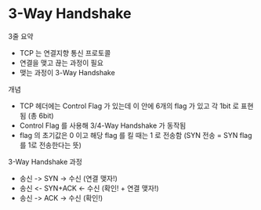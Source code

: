 # 3-Way Handshake

3줄 요약
- TCP 는 연결지향 통신 프로토콜
- 연결을 맺고 끊는 과정이 필요
- 맺는 과정이 3-Way Handshake

개념
- TCP 헤더에는 Control Flag 가 있는데 이 안에 6개의 flag 가 있고 각 1bit 로 표현됨 (총 6bit)
- Control Flag 를 사용해 3/4-Way Handshake 가 동작됨
- flag 의 초기값은 0 이고 해당 flag 를 킬 때는 1 로 전송함 (SYN 전송 = SYN flag 를 1로 전송한다는 뜻)

3-Way Handshake 과정
- 송신 -> SYN -> 수신 (연결 맺자!)
- 송신 <- SYN+ACK <- 수신 (확인! + 연결 맺자!)
- 송신 -> ACK -> 수신 (확인!)
